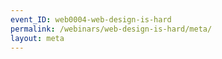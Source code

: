 ```yaml
---
event_ID: web0004-web-design-is-hard
permalink: /webinars/web-design-is-hard/meta/
layout: meta
---
```

